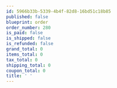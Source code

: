 ```yaml
---
id: 5966b33b-5339-4b4f-82d8-16bd51c18b85
published: false
blueprint: order
order_number: 280
is_paid: false
is_shipped: false
is_refunded: false
grand_total: 0
items_total: 0
tax_total: 0
shipping_total: 0
coupon_total: 0
title: ' '
---
```

